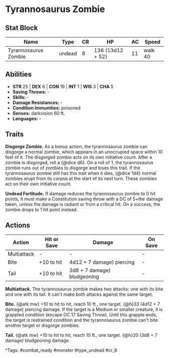 # Tyrannosaurus Zombie

## Stat Block

| Name | Type | CR | HP | AC | Speed |
|------|------|----|----|----|-------|
| Tyrannosaurus Zombie | undead | 8 | 136 (13d12 + 52) | 11 | walk 40 |

## Abilities

- **STR** 25 | **DEX** 6 | **CON** 19 | **INT** 1 | **WIS** 3 | **CHA** 5
- **Saving Throws:** -  
- **Skills:** -  
- **Damage Resistances:** -  
- **Condition Immunities:** poisoned  
- **Senses:** darkvision 60 ft.  
- **Languages:** -

## Traits

**Disgorge Zombie.** As a bonus action, the tyrannosaurus zombie can disgorge a normal zombie, which appears in an unoccupied space within 10 feet of it. The disgorged zombie acts on its own initiative count. After a zombie is disgorged, roll a {@dice d6}. On a roll of 1, the tyrannosaurus zombie runs out of zombies to disgorge and loses this trait. If the tyrannosaurus zombie still has this trait when it dies, {@dice 1d4} normal zombies erupt from its corpse at the start of its next turn. These zombies act on their own initiative count.

**Undead Fortitude.** If damage reduces the tyrannosaurus zombie to 0 hit points, it must make a Constitution saving throw with a DC of 5+the damage taken, unless the damage is radiant or from a critical hit. On a success, the zombie drops to 1 hit point instead.


## Actions

| Action | Hit or Save | Damage | On Save |
|--------|--------------|--------|----------|
| Multiattack | - | - | - |
| Bite | +10 to hit | 4d12 + 7 damage) piercing | - |
| Tail | +10 to hit | 3d8 + 7 damage) bludgeoning | - |

**Multiattack.** The tyrannosaurus zombie makes two attacks: one with its bite and one with its tail. It can't make both attacks against the same target.

**Bite.** {@atk mw} +10 to hit to hit, reach 10 ft., one target. {@h}33 (4d12 + 7 damage) piercing damage. If the target is a Medium or smaller creature, it is grappled condition (escape DC 17 Saving Throw). Until this grapple ends, the target is restrained condition and the tyrannosaurus zombie can't bite another target or disgorge zombies.

**Tail.** {@atk mw} +10 to hit to hit, reach 10 ft., one target. {@h}20 (3d8 + 7 damage) bludgeoning damage.


^Tags: #combat_ready #monster #type_undead #cr_8